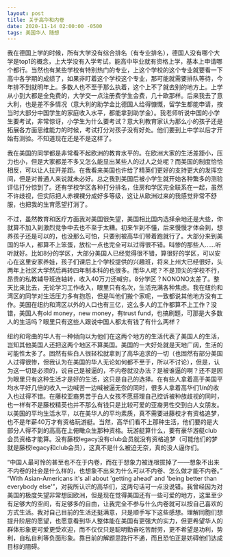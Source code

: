 ```yaml
---
layout: post
title: 关于高华和内卷
date: 2020-11-14 02:00:00 -0500
tags: 美国华人 随想
---
```




我在德国上学的时候，所有大学没有综合排名（有专业排名），德国人没有哪个大学是top1的概念，上大学没有入学考试，能高中毕业就有资格上学，基本上申请哪个都行。当然也有某些学校有特别热门的专业，上这个学校的这个专业就要看一下高中各学期的成绩了，如果非盯着这个学校这个专业，那可能就需要排队等待，今年排不到就明年上。多数人也不至于那么执着，这个上不了就去别的地方上。上学从小到大都是全免费的，大学交一点注册费学生会费，几十欧那样。后来我去了意大利，也是差不多情况（意大利的助学金比德国人给得慷慨，留学生都能申请，按当时大部分中国学生的家庭收入水平，都能拿到助学金）。我老师听说中国的小学生要考试，非常惊讶，小学生为什么要考试？意大利教育家认为那么小的孩子还是拓展各方面思维能力的时候，考试打分对孩子没有好处。他们要到上中学以后才开始有测验。不知道现在还是不是这样了。

我在美国的同学都是非常看不起欧洲的教育水平的。在欧洲大家的生活差距小，压力也小，但是大家都差不多又怎么能显出某些人的过人之处呢？而美国的制度恰恰相反，可以让人拉开差距。在我看来美国也许给了精英们更好的支持更大的发挥空间，但是对普通人来说就未必好。总之我到美国后被小学生就开始各种繁多的测验评估打分惊到了。还有学校学区各种打分排名，住房和学区完全联系在一起，虽然不许歧视，但实际把人赤裸裸分成好多等级，这让从欧洲过来的我感觉非常不舒服，也把我的生育愿望打消了。

不过，虽然教育和医疗方面我对美国很失望，美国相比国内选择余地还是大些，你就算不加入到激烈竞争中去也不至于太糟。初来乍到不懂，后来慢慢才体会到，想养孩子还是可以的，也没那么可怕，只要别被高华们带着跑就行了。大部分来到美国的华人，都算不上笨蛋，放松一点也完全可以过得很不错。叫惨的那些人……听听就好。比如8分的学区，大部分美国人已经觉得很不错，算很好的学区，可以安心在这里安家养娃，孩子们课后上个学校提供的兴趣班，将来上州大已经很好，头两年上社区大学然后再转四年制本科的也很多。而华人呢？不是顶尖的学校不行，昂贵的私教辅导班连轴转，收入40万刀还喊穷。8分学区？NONONO太差了。整天比来比去，无论学习工作收入，眼里只有名次，生活充满各种焦虑。我在纽约和湾区的同学对生活压力多有抱怨，但是叫他们搬个家呢，一致都说其他地方没有工作。美国在纽约和湾区以外的人口也有三亿，这么多人的工作都算不上工作？没错，美国人有old money，new money，有trust fund，也搞刷题，可那是大多数人的生活吗？眼里只有这些人跟说中国人都太有钱了有什么两样？

纽约和弯曲的华人有一种倾向以为他们在这两个地方的生活代表了美国人的生活，岂知其他美国人还把这两个地区不算美国。美国的一大好处就是天地广阔，生活的可能性太多了。固然有些白人很轻松就拿到了高华追求的一切（也固然有部分美国人过得很惨，但我认为在美国的华人无论如何都不至于，所以不讨论），但是，认为这一切是必须的，说自己是被逼的，不内卷就没办法？是被谁逼的啊？还不是因为眼里只有这种生活才是好的生活，这只是自己的选择。在有些人拿着高于美国平均水平好几倍的收入一边喊苦一边喊被逼无奈的同时，很多人拿着高华们1/n的收入也过得不错。在藤校亚裔男苦于白人女孩不愿搭理自己控诉被种族歧视的同时，也一样有不是藤校精英也并不那么有钱只是比较可爱的亚裔男性交到白人女朋友。以美国的平均生活水平，以在美华人的平均素质，真不需要进藤校才有资格追梦，也不是年薪40万才有资格玩游艇。当然，高华们看不上那种生活，他们要的是大部分人得不到的高高在上俯瞰众生那种资格。玩游艇算什么，要有豪华游艇club会员资格才能算。没有藤校legacy没有club会员就没有资格追梦（可能他们的梦就是藤校legacy和club会员），这真不是什么被迫无奈，真的没人逼你们。

“中国人最可怜的甚至也不在于内卷，而在于想象力被连根拔掉了——想象不出来不内卷的社会是什么样的，也想象不出来为什么可以不内卷、怎么做才能不内卷。” “With Asian-Americans it's all about 'getting ahead' and 'being better than everybody else'”，对我所认识的高华们，这两句话可一点没说错。我曾经因为对美国的极度失望非常想回欧洲，但是现在觉得美国还有一些可爱的地方，这里至少有足够大的空间，有足够多的自由，让我完全不参与什么内卷就可以按自己喜欢的方式生活。我对自己目前的生活还挺满意，只是顺手写下这些感想。理解同胞们想提升阶层的愿望，也愿意看到华人整体能在美国有更强大的实力，但更希望华人的群体形象更可爱更受欢迎，而不仅仅只是聪明勤奋吃苦耐劳，更不希望是功利，势利，自私自利等负面形象。靠目前的解题思路行不通，而且恐怕正是妨碍他们达成目标的阻碍。